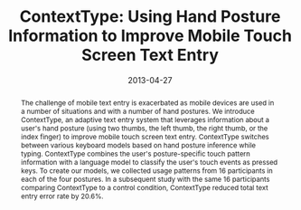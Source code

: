 ---
abstract: |-
  The challenge of mobile text entry is exacerbated as mobile devices are used in a number of situations and with a number of hand postures. We introduce ContextType, an adaptive text entry system that leverages information about a user's hand posture (using two thumbs, the left thumb, the right thumb, or the index finger) to improve mobile touch screen text entry. ContextType switches between various keyboard models based on hand posture inference while typing. ContextType combines the user's posture-specific touch pattern information with a language model to classify the user's touch events as pressed keys. To create our models, we collected usage patterns from 16 participants in each of the four postures. In a subsequent study with the same 16 participants comparing ContextType to a control condition, ContextType reduced total text entry error rate by 20.6%.
authors:
- goel
- Alex Jansen
- Travis Mandel
- patel
- Jacob O. Wobbrock
bibtex: |-
  @inproceedings{Goel:2013:CUH:2470654.2481386,
   author = {Goel, Mayank and Jansen, Alex and Mandel, Travis and Patel, Shwetak N. and Wobbrock, Jacob O.},
   title = {ContextType: Using Hand Posture Information to Improve Mobile Touch Screen Text Entry},
   booktitle = {Proceedings of the SIGCHI Conference on Human Factors in Computing Systems},
   series = {CHI '13},
   year = {2013},
   isbn = {978-1-4503-1899-0},
   location = {Paris, France},
   pages = {2795--2798},
   numpages = {4},
   url = {http://doi.acm.org/10.1145/2470654.2481386},
   doi = {10.1145/2470654.2481386},
   acmid = {2481386},
   publisher = {ACM},
   address = {New York, NY, USA},
   keywords = {grip, hand posture, mobile devices, situational impairments, text entry, touch screen, virtual keyboard},
  }
caption: ''
citation: |-
  Mayank Goel, Alex Jansen, Travis Mandel, Shwetak N. Patel, and Jacob O. Wobbrock. 2013. ContextType: using hand posture information to improve mobile touch screen text entry.  In Proceedings of the SIGCHI Conference on Human Factors in Computing Systems (CHI '13). ACM, New York, NY, USA,  2795-2798. DOI: http://dx.doi.org/10.1145/2470654.2481386
conference: Conference on Human Factors in Computing Systems (CHI), 2013
date: '2013-04-27'
image: ''
pdf: /pdfs/contexttype.pdf
thumbnail: ''
title: 'ContextType: Using Hand Posture Information to Improve Mobile Touch Screen
  Text Entry'
video: ''
video_embed: ''
---